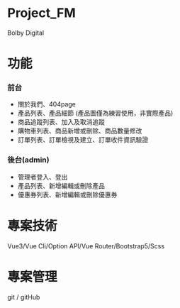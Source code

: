 # Project_FM

Bolby Digital

# 功能
### 前台
* 關於我們、404page
* 產品列表、產品細節 (產品圖僅為練習使用，非實際產品)
* 商品追蹤列表、加入及取消追蹤
* 購物車列表、商品新增或刪除、商品數量修改
* 訂單列表、訂單檢視及建立、訂單收件資訊驗證

### 後台(admin)
* 管理者登入、登出
* 產品列表、新增編輯或刪除產品
* 優惠券列表、新增編輯或刪除優惠券

# 專案技術
Vue3/Vue Cli/Option API/Vue Router/Bootstrap5/Scss

# 專案管理
git / gitHub

